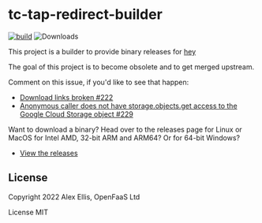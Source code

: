 # tc-tap-redirect-builder

[![build](https://github.com/alexellis/hey/actions/workflows/build.yml/badge.svg)](https://github.com/alexellis/hey/actions/workflows/build.yml) ![Downloads](https://img.shields.io/github/downloads/alexellis/hey/total)

This project is a builder to provide binary releases for [hey](https://github.com/rakyll/hey)

The goal of this project is to become obsolete and to get merged upstream.

Comment on this issue, if you'd like to see that happen:

* [Download links broken #222](https://github.com/rakyll/hey/issues/222)
* [Anonymous caller does not have storage.objects.get access to the Google Cloud Storage object #229](https://github.com/rakyll/hey/issues/229)

Want to download a binary? Head over to the releases page for Linux or MacOS for Intel AMD, 32-bit ARM and ARM64? Or for 64-bit Windows?

* [View the releases](https://github.com/alexellis/hey/releases)

## License

Copyright 2022 Alex Ellis, OpenFaaS Ltd

License MIT
